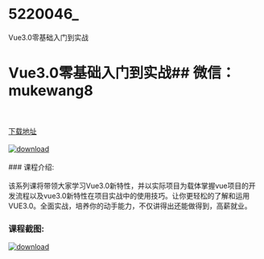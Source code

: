 # 5220046_
Vue3.0零基础入门到实战
# Vue3.0零基础入门到实战## 微信：mukewang8
<br/></br>[下载地址](http://www.36tz.cn/article/5220046 "下载地址")
<br/></br>[![download](http://36tz.cn/muke_img/2021_06_1-9-300x170.png "下载地址")](http://www.36tz.cn/article/5220046 "下载地址")
<br/></br>### 课程介绍:<br/></br>该系列课将带领大家学习Vue3.0新特性，并以实际项目为载体掌握vue项目的开发流程以及vue3.0新特性在项目实战中的使用技巧。让你更轻松的了解和运用VUE3.0。全面实战，培养你的动手能力，不仅讲得出还能做得到，高薪就业。

### 课程截图:
[![download](http://36tz.cn/muke_img/2021_06_2-6.png "下载地址")](http://www.36tz.cn/article/5220046 "下载地址")
